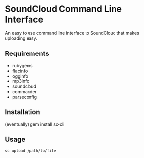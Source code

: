SoundCloud Command Line Interface
==================================

An easy to use command line interface to SoundCloud that makes uploading easy.

Requirements
--------------
- rubygems
- flacinfo
- ogginfo
- mp3info
- soundcloud
- commander
- parseconfig

Installation
-------------

(eventually)
	gem install sc-cli

Usage
------

	sc upload /path/to/file